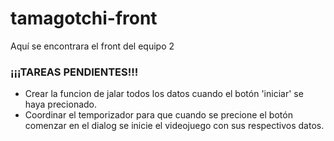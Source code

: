 # tamagotchi-front
Aquí se encontrara el front del equipo 2

### ¡¡¡TAREAS PENDIENTES!!! ###
- Crear la funcion de jalar todos los datos cuando el botón 'iniciar' se haya precionado.
- Coordinar el temporizador para que cuando se precione el botón comenzar en el dialog se inicie el videojuego con sus respectivos datos.